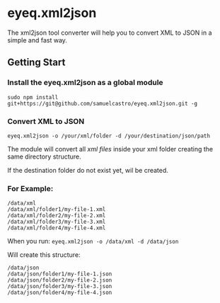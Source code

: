 # eyeq.xml2json
The xml2json tool converter will help you to convert XML to JSON in a simple and fast way.

## Getting Start ##

### Install the eyeq.xml2json as a global module ###

```
sudo npm install git+https://git@github.com/samuelcastro/eyeq.xml2json.git -g
```

### Convert XML to JSON ###

```
eyeq.xml2json -o /your/xml/folder -d /your/destination/json/path
```

The module will convert all _xml files_ inside your xml folder creating the same directory structure.

If the destination folder do not exist yet, wil be created.

### For Example: ###

```
/data/xml
/data/xml/folder1/my-file-1.xml
/data/xml/folder2/my-file-2.xml
/data/xml/folder3/my-file-3.xml
/data/xml/folder4/my-file-4.xml
```

When you run: `eyeq.xml2json -o /data/xml -d /data/json`

Will create this structure:

```
/data/json
/data/json/folder1/my-file-1.json
/data/json/folder2/my-file-2.json
/data/json/folder3/my-file-3.json
/data/json/folder4/my-file-4.json
```
